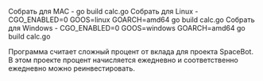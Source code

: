 Собрать для MAC - go build calc.go
Собрать для Linux - CGO_ENABLED=0 GOOS=linux GOARCH=amd64 go build calc.go
Собрать для Windows - CGO_ENABLED=0 GOOS=windows GOARCH=amd64 go build calc.go 


Программа считает сложный процент от вклада для проекта SpaceBot. 
В этом проекте процент начисляется ежедневно и соответственно ежедневно можно реинвестировать.
